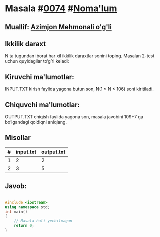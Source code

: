 
<h1>Masala #<a href="https://robocontest.uz/tasks/0074">0074</a> #<a href="https://robocontest.uz/tasks?category=1">Noma'lum</a></h1>
<h2> Muallif: <a href="https://robocontest.uz/profile/azimjon">Azimjon Mehmonali o'g'li</a></h2>
<h2>Ikkilik daraxt</h2>
<p>N ta tugundan iborat har xil ikkilik daraxtlar sonini toping.
Masalan 2-test uchun quyidagilar to’g’ri keladi:
</p>
<h2>Kiruvchi ma'lumotlar:</h2>
<p>INPUT.TXT kirish faylida yagona butun son, N(1 ≤ N ≤ 106) soni kiritiladi.</p>
<h2>Chiquvchi ma'lumotlar:</h2>
<p>OUTPUT.TXT chiqish faylida yagona son, masala javobini 109+7 ga bo’lgandagi qoldiqni aniqlang.</p>
<h2>Misollar</h2>
<table>
    <thead>
        <tr>
            <th>#</th>
            <th>input.txt</th>
            <th>output.txt</th>
        </tr>
    </thead>
    <tbody>
            <tr>
                <td>1</td>
                <td>2</td>
                <td>2</td>
            </tr>
            <tr>
                <td>2</td>
                <td>3</td>
                <td>5</td>
            </tr>
    </tbody>
    </table>
    
<h2>Javob:</h2>

######
```cpp
#include <iostream>
using namespace std;
int main()
{
    // Masala hali yechilmagan
    return 0;
}
```
